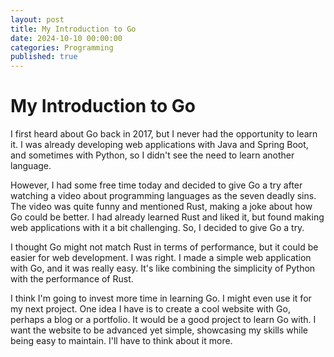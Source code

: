 ```yaml
---
layout: post
title: My Introduction to Go
date: 2024-10-10 00:00:00
categories: Programming
published: true
---
```


# My Introduction to Go

I first heard about Go back in 2017, but I never had the opportunity to learn it. I was already developing web applications with Java and Spring Boot, and sometimes with Python, so I didn't see the need to learn another language.

However, I had some free time today and decided to give Go a try after watching a video about programming languages as the seven deadly sins. The video was quite funny and mentioned Rust, making a joke about how Go could be better. I had already learned Rust and liked it, but found making web applications with it a bit challenging. So, I decided to give Go a try.

I thought Go might not match Rust in terms of performance, but it could be easier for web development. I was right. I made a simple web application with Go, and it was really easy. It's like combining the simplicity of Python with the performance of Rust.

I think I'm going to invest more time in learning Go. I might even use it for my next project. One idea I have is to create a cool website with Go, perhaps a blog or a portfolio. It would be a good project to learn Go with. I want the website to be advanced yet simple, showcasing my skills while being easy to maintain. I'll have to think about it more.

